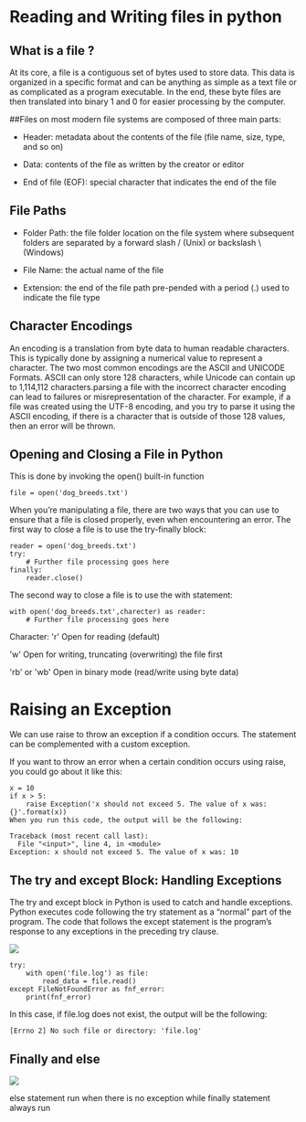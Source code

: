 # Reading and Writing files in python 

## What is a file ?
At its core, a file is a contiguous set of bytes used to store data. This data is organized in a specific format and can be anything as simple as a text file or as complicated as a program executable. In the end, these byte files are then translated into binary 1 and 0 for easier processing by the computer.


##Files on most modern file systems are composed of three main parts:

- Header: metadata about the contents of the file (file name, size, type, and so on)

- Data: contents of the file as written by the creator or editor

- End of file (EOF): special character that indicates the end of the file


## File Paths

- Folder Path: the file folder location on the file system where subsequent folders are separated by a forward slash / (Unix) or backslash \ (Windows)

- File Name: the actual name of the file

- Extension: the end of the file path pre-pended with a period (.) used to indicate the file type

## Character Encodings

An encoding is a translation from byte data to human readable characters. This is typically done by assigning a numerical value to represent a character. The two most common encodings are the ASCII and UNICODE Formats. ASCII can only store 128 characters, while Unicode can contain up to 1,114,112 characters.parsing a file with the incorrect character encoding can lead to failures or misrepresentation of the character. For example, if a file was created using the UTF-8 encoding, and you try to parse it using the ASCII encoding, if there is a character that is outside of those 128 values, then an error will be thrown.


## Opening and Closing a File in Python
This is done by invoking the open() built-in function

```
file = open('dog_breeds.txt')

```

When you’re manipulating a file, there are two ways that you can use to ensure that a file is closed properly, even when encountering an error. The first way to close a file is to use the try-finally block:


```
reader = open('dog_breeds.txt')
try:
    # Further file processing goes here
finally:
    reader.close()

```


The second way to close a file is to use the with statement:
```
with open('dog_breeds.txt',charecter) as reader:
    # Further file processing goes here
 ```


Character:
'r'	Open for reading (default)

'w'	Open for writing, truncating (overwriting) the file first

'rb' or 'wb'	Open in binary mode (read/write using byte data)


# Raising an Exception

We can use raise to throw an exception if a condition occurs. The statement can be complemented with a custom exception.


If you want to throw an error when a certain condition occurs using raise, you could go about it like this:
```
x = 10
if x > 5:
    raise Exception('x should not exceed 5. The value of x was: {}'.format(x))
When you run this code, the output will be the following:

```

```
Traceback (most recent call last):
  File "<input>", line 4, in <module>
Exception: x should not exceed 5. The value of x was: 10

```


## The try and except Block: Handling Exceptions

The try and except block in Python is used to catch and handle exceptions. Python executes code following the try statement as a “normal” part of the program. The code that follows the except statement is the program’s response to any exceptions in the preceding try clause.

![](https://files.realpython.com/media/try_except.c94eabed2c59.png)


```
try:
    with open('file.log') as file:
        read_data = file.read()
except FileNotFoundError as fnf_error:
    print(fnf_error)
 ```
In this case, if file.log does not exist, the output will be the following:
```
[Errno 2] No such file or directory: 'file.log'
```


## Finally and else 

![](https://files.realpython.com/media/try_except_else_finally.a7fac6c36c55.png)


else statement run when there is no exception while finally statement always run